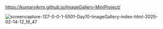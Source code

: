 https://kumarvikrm.github.io/ImageGallery-MiniProject/

![screencapture-127-0-0-1-5501-Day10-ImageGallery-index-html-2025-02-14-12_18_47](https://github.com/user-attachments/assets/be155966-20c4-442e-b5ae-a355961650d5)
